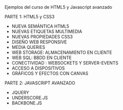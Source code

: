 Ejemplos del curso de HTML5 y Javascript avanzado


PARTE 1: HTML5 y CSS3

- NUEVA SEMÁNTICA  HTML5
- NUEVAS ETIQUETAS MULTIMEDIA
- NUEVAS PROPIEDADES CSS3 
- DISEÑO WEB RESPONSIVE
- MEDIA QUERIES
- WEB STORAGE: ALMACENAMIENTO EN CLIENTE
- WEB SQL: BBDD EN CLIENTE
- CONECTIVIDAD : WEBSOCKETS Y SERVER-EVENTS
- ACCESO A  DISPOSITIVOS
- GRÁFICOS Y EFECTOS CON CANVAS

PARTE 2: JAVASCRIPT AVANZADO

- JQUERY
- UNDERSCORE.JS
- BACKBONE.JS

